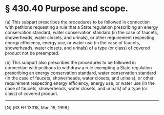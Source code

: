 # § 430.40   Purpose and scope.

(a) This subpart prescribes the procedures to be followed in connection with petitions requesting a rule that a State regulation prescribing an energy conservation standard, water conservation standard (in the case of faucets, showerheads, water closets, and urinals), or other requirement respecting energy efficiency, energy use, or water use (in the case of faucets, showerheads, water closets, and urinals) of a type (or class) of covered product not be preempted.


(b) This subpart also prescribes the procedures to be followed in connection with petitions to withdraw a rule exempting a State regulation prescribing an energy conservation standard, water conservation standard (in the case of faucets, showerheads, water closets, and urinals), or other requirement respecting energy efficiency, energy use, or water use (in the case of faucets, showerheads, water closets, and urinals) of a type (or class) of covered product.



---

[N] [63 FR 13318, Mar. 18, 1998]





